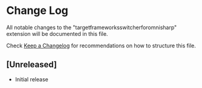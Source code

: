 # Change Log

All notable changes to the "targetframeworksswitcherforomnisharp" extension will be documented in this file.

Check [Keep a Changelog](http://keepachangelog.com/) for recommendations on how to structure this file.

## [Unreleased]

- Initial release
